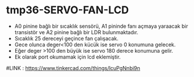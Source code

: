 # tmp36-SERVO-FAN-LCD

* A0 pinine bağlı bir sıcaklık sensörü, A1 pininde fanı açmaya yaraacak bir transistör ve A2 pinine bağlı bir LDR bulunmaktadır.
* Sıcaklık 25 dereceyi geçince fan çalışacak.
* Gece olunca deger<100 den kücük ise servo 0 konumuna gelecek.
* Eğer deger >100 den büyük ise servo 180 derece konumuna gelir.
* Ek olarak port okumamak için lcd eklemiştir.

#LINK : https://www.tinkercad.com/things/lcuPgNnbi9n
